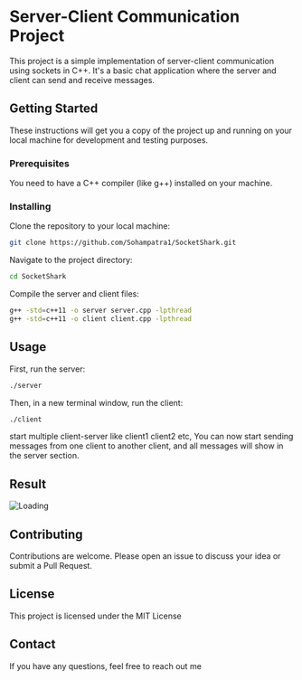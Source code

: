 
# Server-Client Communication Project

This project is a simple implementation of server-client communication using sockets in C++. It's a basic chat application where the server and client can send and receive messages.

## Getting Started

These instructions will get you a copy of the project up and running on your local machine for development and testing purposes.

### Prerequisites

You need to have a C++ compiler (like g++) installed on your machine.

### Installing

Clone the repository to your local machine:

```bash
git clone https://github.com/Sohampatra1/SocketShark.git
```

Navigate to the project directory:

```bash
cd SocketShark
```

Compile the server and client files:

```bash
g++ -std=c++11 -o server server.cpp -lpthread
g++ -std=c++11 -o client client.cpp -lpthread
```

## Usage

First, run the server:

```bash
./server
```

Then, in a new terminal window, run the client:

```bash
./client
```

start multiple client-server like client1 client2 etc,
You can now start sending messages from one client to another client, and all messages will show in the server section.

## Result
![Loading](https://github.com/Sohampatra1/SocketShark/blob/main/ss_AdobeExpress.gif)




## Contributing

Contributions are welcome. Please open an issue to discuss your idea or submit a Pull Request.

## License

This project is licensed under the MIT License

## Contact

If you have any questions, feel free to reach out me
